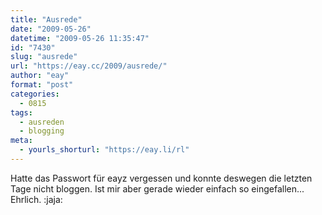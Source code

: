 ```yaml
---
title: "Ausrede"
date: "2009-05-26"
datetime: "2009-05-26 11:35:47"
id: "7430"
slug: "ausrede"
url: "https://eay.cc/2009/ausrede/"
author: "eay"
format: "post"
categories:
  - 0815
tags:
  - ausreden
  - blogging
meta:
  - yourls_shorturl: "https://eay.li/rl"
---
```


Hatte das Passwort für eayz vergessen und konnte deswegen die letzten Tage nicht bloggen. Ist mir aber gerade wieder einfach so eingefallen... Ehrlich. :jaja:
